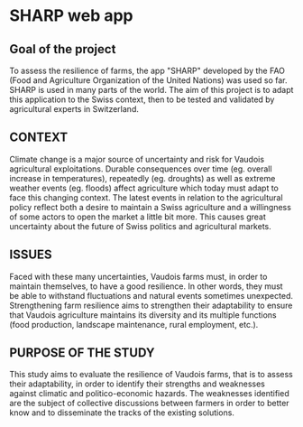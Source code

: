 # SHARP web app

## Goal of the project
To assess the resilience of farms, the app "SHARP" developed by the FAO (Food and Agriculture Organization of the United Nations) was used so far. SHARP is used in many parts of the world. The aim of this project is to adapt this application to the Swiss context, then to be tested and validated by agricultural experts in Switzerland.

## CONTEXT
Climate change is a major source of uncertainty and risk for Vaudois agricultural exploitations. Durable consequences over time (eg. overall increase in temperatures), repeatedly (eg. droughts) as well as extreme weather events (eg. floods) affect agriculture which today must adapt to face this changing context.
The latest events in relation to the agricultural policy reflect both a desire to maintain a Swiss agriculture and a willingness of some actors to open the market a little bit more. This causes great uncertainty about the future of Swiss politics and agricultural markets.

## ISSUES
Faced with these many uncertainties, Vaudois farms must, in order to maintain themselves, to have a good resilience. In other words, they must be able to withstand fluctuations and natural events sometimes unexpected. Strengthening farm resilience aims to strengthen their adaptability to ensure that Vaudois agriculture maintains its diversity and its multiple functions (food production, landscape maintenance, rural employment, etc.).

## PURPOSE OF THE STUDY
This study aims to evaluate the resilience of Vaudois farms, that is to assess their adaptability, in order to identify their strengths and weaknesses against climatic and politico-economic hazards. The weaknesses identified are the subject of collective discussions between farmers in order to better know and to disseminate the tracks of the existing solutions.
